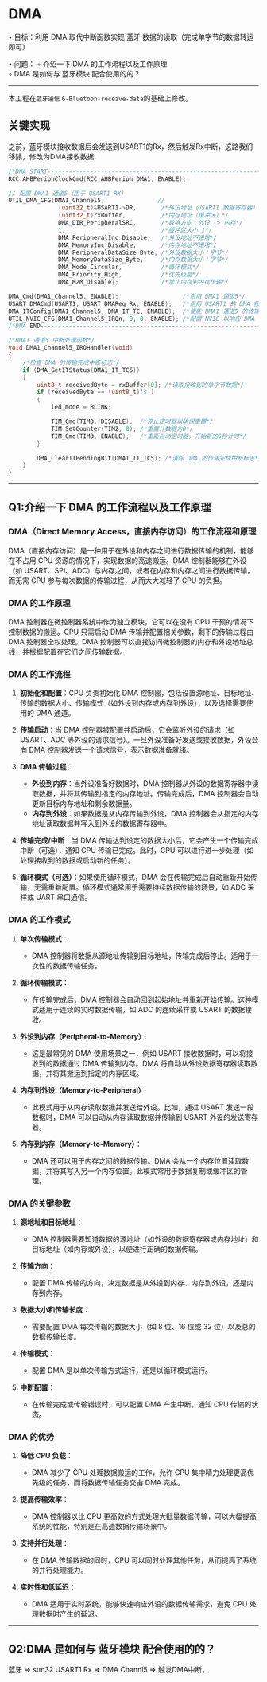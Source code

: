 # DMA

• ⽬标：利⽤ DMA 取代中断函数实现 蓝⽛ 数据的读取（完成单字节的数据转运即可）  

• 问题：
  ◦ 介绍⼀下 DMA 的⼯作流程以及⼯作原理  
  ◦ DMA 是如何与 蓝⽛模块 配合使⽤的的？  

---

本工程在`蓝⽛通信` `6-Bluetoon-receive-data`的基础上修改。

## 关键实现
之前，蓝牙模块接收数据后会发送到USART1的Rx，然后触发Rx中断，这路我们移除，修改为DMA接收数据.
```c
/*DMA START------------------------------------------------------------------------------------------------*/
RCC_AHBPeriphClockCmd(RCC_AHBPeriph_DMA1, ENABLE);

// 配置 DMA1 通道5（用于 USART1 RX）
UTIL_DMA_CFG(DMA1_Channel5,               //
              (uint32_t)&USART1->DR,       /*外设地址（USART1 数据寄存器）*/
              (uint32_t)rxBuffer,          /*内存地址（缓冲区）*/
              DMA_DIR_PeripheralSRC,       /*数据方向：外设 -> 内存*/
              1,                           /*缓冲区大小 1*/
              DMA_PeripheralInc_Disable,   /*外设地址不递增*/
              DMA_MemoryInc_Disable,       /*内存地址不递增*/
              DMA_PeripheralDataSize_Byte, /*外设数据大小：字节*/
              DMA_MemoryDataSize_Byte,     /*内存数据大小：字节*/
              DMA_Mode_Circular,           /*循环模式*/
              DMA_Priority_High,           /*优先级高*/
              DMA_M2M_Disable);            /*禁止内存到内存传输*/

DMA_Cmd(DMA1_Channel5, ENABLE);                  /*启用 DMA1 通道5*/
USART_DMACmd(USART1, USART_DMAReq_Rx, ENABLE);   /*启用 USART1 的 DMA 接收功能*/
DMA_ITConfig(DMA1_Channel5, DMA_IT_TC, ENABLE);  /*使能 DMA1 通道5 的传输完成中断*/
UTIL_NVIC_CFG(DMA1_Channel5_IRQn, 0, 0, ENABLE); /*配置 NVIC 以响应 DMA 中断*/
/*DMA END-------------------------------------------------------------------------------------------------*/

/*DMA1 通道5 中断处理函数*/
void DMA1_Channel5_IRQHandler(void)
{
    /*检查 DMA 的传输完成中断标志*/
    if (DMA_GetITStatus(DMA1_IT_TC5))
    {
        uint8_t receivedByte = rxBuffer[0]; /*读取接收到的单字节数据*/
        if (receivedByte == (uint8_t)'s')
        {
            led_mode = BLINK;

            TIM_Cmd(TIM3, DISABLE);  /*停止定时器以确保重置*/
            TIM_SetCounter(TIM2, 0); /*重置计数器为0*/
            TIM_Cmd(TIM3, ENABLE);   /*重新启动定时器，开始新的5秒计时*/
        }

        DMA_ClearITPendingBit(DMA1_IT_TC5); /*清除 DMA 的传输完成中断标志*/
    }
}
```
---

## Q1:介绍⼀下 DMA 的⼯作流程以及⼯作原理  
### DMA（Direct Memory Access，直接内存访问）的工作流程和原理

DMA（直接内存访问）是一种用于在外设和内存之间进行数据传输的机制，能够在不占用 CPU 资源的情况下，实现数据的高速搬运。DMA 控制器能够在外设（如 USART、SPI、ADC）与内存之间，或者在内存和内存之间进行数据传输，而无需 CPU 参与每次数据的传输过程，从而大大减轻了 CPU 的负担。

### DMA 的工作原理

DMA 控制器在微控制器系统中作为独立模块，它可以在没有 CPU 干预的情况下控制数据的搬运。CPU 只需启动 DMA 传输并配置相关参数，剩下的传输过程由 DMA 控制器全权处理。DMA 控制器可以直接访问微控制器的内存和外设地址总线，并根据配置在它们之间传输数据。

### DMA 的工作流程

1. **初始化和配置**：CPU 负责初始化 DMA 控制器，包括设置源地址、目标地址、传输的数据大小、传输模式（如外设到内存或内存到外设），以及选择需要使用的 DMA 通道。
   
2. **传输启动**：当 DMA 控制器被配置并启动后，它会监听外设的请求（如 USART、ADC 等外设的请求信号）。一旦外设准备好发送或接收数据，外设会向 DMA 控制器发送一个请求信号，表示数据准备就绪。

3. **DMA 传输过程**：
   - **外设到内存**：当外设准备好数据时，DMA 控制器从外设的数据寄存器中读取数据，并将其传输到指定的内存地址。传输完成后，DMA 控制器会自动更新目标内存地址和剩余数据量。
   - **内存到外设**：如果数据是从内存传输到外设，DMA 控制器会从指定的内存地址读取数据并写入到外设的数据寄存器中。

4. **传输完成/中断**：当 DMA 传输达到设定的数据大小后，它会产生一个传输完成中断（可选），通知 CPU 传输已完成。此时，CPU 可以进行进一步处理（如处理接收到的数据或启动新的任务）。

5. **循环模式（可选）**：如果使用循环模式，DMA 会在传输完成后自动重新开始传输，无需重新配置。循环模式通常用于需要持续数据传输的场景，如 ADC 采样或 UART 串口通信。

### DMA 的工作模式

1. **单次传输模式**：
   - DMA 控制器将数据从源地址传输到目标地址，传输完成后停止。适用于一次性的数据传输任务。
   
2. **循环传输模式**：
   - 在传输完成后，DMA 控制器会自动回到起始地址并重新开始传输。这种模式适用于连续的实时数据传输，如 ADC 的连续采样或 USART 的数据接收。

3. **外设到内存（Peripheral-to-Memory）**：
   - 这是最常见的 DMA 使用场景之一，例如 USART 接收数据时，可以将接收到的数据通过 DMA 传输到内存。DMA 将自动从外设数据寄存器读取数据，并将其搬运到指定的内存区域。

4. **内存到外设（Memory-to-Peripheral）**：
   - 此模式用于从内存读取数据并发送给外设。比如，通过 USART 发送一段数据时，DMA 可以自动从内存读取数据并传输到 USART 外设的发送寄存器。

5. **内存到内存（Memory-to-Memory）**：
   - DMA 还可以用于内存之间的数据传输。DMA 会从一个内存位置读取数据，并将其写入另一个内存位置。此模式常用于数据复制或缓冲区的管理。

### DMA 的关键参数

1. **源地址和目标地址**：
   - DMA 控制器需要知道数据的源地址（如外设的数据寄存器或内存地址）和目标地址（如内存或外设），以便进行正确的数据传输。

2. **传输方向**：
   - 配置 DMA 传输的方向，决定数据是从外设到内存、内存到外设，还是内存到内存。

3. **数据大小和传输长度**：
   - 需要配置 DMA 每次传输的数据大小（如 8 位、16 位或 32 位）以及总的数据传输长度。

4. **传输模式**：
   - 配置 DMA 是以单次传输方式运行，还是以循环模式运行。

5. **中断配置**：
   - 在传输完成或传输错误时，可以配置 DMA 产生中断，通知 CPU 传输的状态。

### DMA 的优势

1. **降低 CPU 负载**：
   - DMA 减少了 CPU 处理数据搬运的工作，允许 CPU 集中精力处理更高优先级的任务，而将数据传输任务交由 DMA 完成。

2. **提高传输效率**：
   - DMA 控制器以比 CPU 更高效的方式处理大批量数据传输，可以大幅提高系统的性能，特别是在高速数据传输场景中。

3. **支持并行处理**：
   - 在 DMA 传输数据的同时，CPU 可以同时处理其他任务，从而提高了系统的并行处理能力。

4. **实时性和低延迟**：
   - DMA 适用于实时系统，能够快速响应外设的数据传输需求，避免 CPU 处理数据时产生的延迟。

---

## Q2:DMA 是如何与 蓝⽛模块 配合使⽤的的？

蓝牙 => stm32 USART1 Rx => DMA Channl5 => 触发DMA中断。

